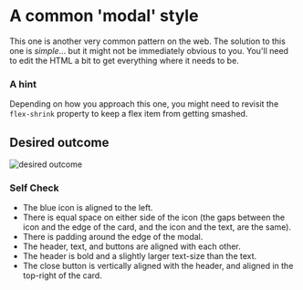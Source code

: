 # A common 'modal' style
This one is another very common pattern on the web. The solution to this one is 
_simple_... but it might not be immediately obvious to you. You'll need to edit 
the HTML a bit to get everything where it needs to be.

### A hint
Depending on how you approach this one, you might need to revisit the `flex-shrink` 
property to keep a flex item from getting smashed.

## Desired outcome

![desired outcome](./desired-outcome.png)

### Self Check

- The blue icon is aligned to the left.
- There is equal space on either side of the icon (the gaps between the icon and 
  the edge of the card, and the icon and the text, are the same).
- There is padding around the edge of the modal.
- The header, text, and buttons are aligned with each other.
- The header is bold and a slightly larger text-size than the text.
- The close button is vertically aligned with the header, and aligned in the 
  top-right of the card.

